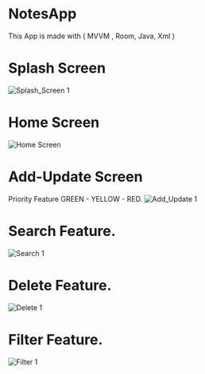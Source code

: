 # NotesApp
This App is made with ( MVVM , Room, Java, Xml ) 


# Splash Screen
![Splash_Screen 1](https://user-images.githubusercontent.com/116147402/230604120-979dc3a0-3a90-47c0-8846-8528ddf6a4aa.png) 

# Home Screen
![Home Screen](https://user-images.githubusercontent.com/116147402/230758758-0b84a1ef-d1dd-408a-8fa4-4f94fce7c7f6.png)

# Add-Update Screen
Priority Feature GREEN - YELLOW - RED.
![Add_Update 1](https://user-images.githubusercontent.com/116147402/230604354-ff29aca6-49de-4937-869a-1c62a23bd170.png)

# Search Feature.
![Search 1](https://user-images.githubusercontent.com/116147402/230604430-5e60432a-2411-4280-956a-cf6035723791.png)

# Delete Feature.
![Delete 1](https://user-images.githubusercontent.com/116147402/230604514-cb235178-715f-441a-b326-0ecf8faf9451.png)

# Filter Feature.
![Filter 1](https://user-images.githubusercontent.com/116147402/230604578-460bba20-8f3e-4d81-bc6f-2c07487dfe7f.png)
